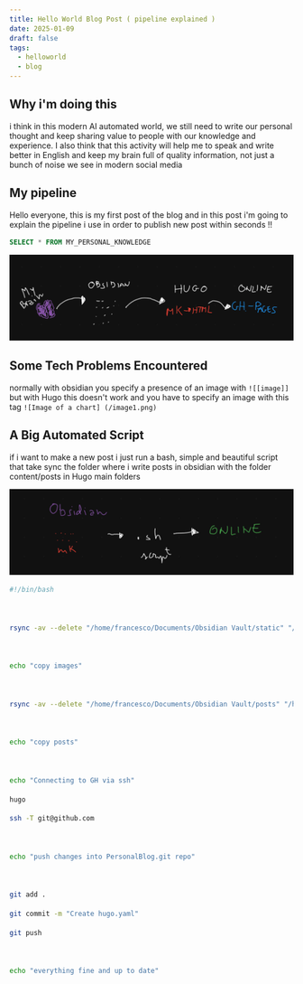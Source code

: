 ```yaml
---
title: Hello World Blog Post ( pipeline explained )
date: 2025-01-09
draft: false
tags:
  - helloworld
  - blog
---
```


## Why i'm doing this

i think in this modern AI automated world, we still need to write our personal thought and keep sharing value to people with our knowledge and experience.
I also think that this activity will help me to speak and write better in English and keep my brain full of quality information, not just a bunch of noise we see in modern social media 

## My pipeline

Hello everyone, this is my first post of the blog and in this post i'm going to explain the pipeline i use in order to publish new post within seconds !!

```SQL
SELECT * FROM MY_PERSONAL_KNOWLEDGE
```

![Image of a chart](/static/image1.png)

## Some Tech Problems Encountered 

normally with obsidian you specify a presence of an image with   `![[image]]` but with Hugo this doesn't work and you have to specify an image with this tag `![Image of a chart] (/image1.png)`

## A Big Automated Script

if i want to make a new post i just run a bash, simple and beautiful script that take sync the folder where i write posts in obsidian with the folder content/posts in Hugo main folders


![Image of a chart](static/image2.png)

```bash
#!/bin/bash

  

rsync -av --delete "/home/francesco/Documents/Obsidian Vault/static" "/home/francesco/Desktop/PersonalBlog/"

  

echo "copy images"

  

rsync -av --delete "/home/francesco/Documents/Obsidian Vault/posts" "/home/francesco/Desktop/PersonalBlog/static"

  

echo "copy posts"

  

echo "Connecting to GH via ssh"

hugo

ssh -T git@github.com

  

echo "push changes into PersonalBlog.git repo"

  

git add .

git commit -m "Create hugo.yaml"

git push

  

echo "everything fine and up to date"
```